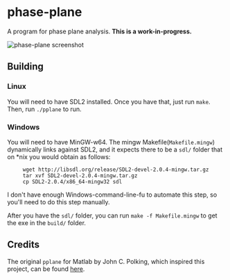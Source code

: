 # phase-plane

A program for phase plane analysis. **This is a work-in-progress.**

![phase-plane screenshot](http://i.imgur.com/LOFyhu9.png)

## Building

### Linux
You will need to have SDL2 installed. Once you have that, just run
`make`. Then, run `./pplane` to run.

### Windows
You will need to have MinGW-w64. The mingw Makefile(`Makefile.mingw`)
dynamically links against SDL2, and it expects there to be a `sdl/`
folder that on *nix you would obtain as follows:

~~~shell
 	 wget http://libsdl.org/release/SDL2-devel-2.0.4-mingw.tar.gz
 	 tar xvf SDL2-devel-2.0.4-mingw.tar.gz
 	 cp SDL2-2.0.4/x86_64-mingw32 sdl
~~~

I don't have enough Windows-command-line-fu to automate this step, so
you'll need to do this step manually.

After you have the `sdl/` folder, you can run `make -f Makefile.mingw`
to get the exe in the `build/` folder.

## Credits

The original `pplane` for Matlab by John C. Polking, which inspired
this project, can be found
[here](http://math.rice.edu/~dfield/index.html).
